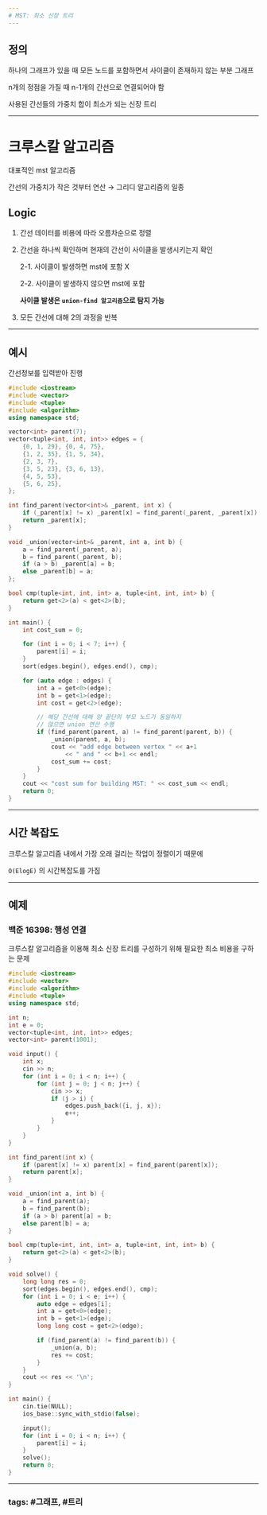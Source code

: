 ```yaml
---
# MST: 최소 신장 트리
---
```


## 정의

하나의 그래프가 있을 때 모든 노드를 포함하면서 사이클이 존재하지 않는 부분 그래프

n개의 정점을 가질 때 n-1개의 간선으로 연결되어야 함

사용된 간선들의 가중치 합이 최소가 되는 신장 트리

---

# 크루스칼 알고리즘

대표적인 mst 알고리즘

간선의 가중치가 작은 것부터 연산 → 그리디 알고리즘의 일종

## Logic

1. 간선 데이터를 비용에 따라 오름차순으로 정렬
2. 간선을 하나씩 확인하며 현재의 간선이 사이클을 발생시키는지 확인

    2-1. 사이클이 발생하면 mst에 포함 X

    2-2. 사이클이 발생하지 않으면 mst에 포함

    **사이클 발생은 `union-find 알고리즘`으로 탐지 가능**

3. 모든 간선에 대해 2의 과정을 반복

---

## 예시

간선정보를 입력받아 진행

```cpp
#include <iostream>
#include <vector>
#include <tuple>
#include <algorithm>
using namespace std;

vector<int> parent(7);
vector<tuple<int, int, int>> edges = {
	{0, 1, 29}, {0, 4, 75},
	{1, 2, 35}, {1, 5, 34},
	{2, 3, 7},
	{3, 5, 23}, {3, 6, 13},
	{4, 5, 53},
	{5, 6, 25},
};

int find_parent(vector<int>& _parent, int x) {
	if (_parent[x] != x) _parent[x] = find_parent(_parent, _parent[x]);
	return _parent[x];
}

void _union(vector<int>& _parent, int a, int b) {
	a = find_parent(_parent, a);
	b = find_parent(_parent, b);
	if (a > b) _parent[a] = b;
	else _parent[b] = a;
};

bool cmp(tuple<int, int, int> a, tuple<int, int, int> b) {
	return get<2>(a) < get<2>(b);
}

int main() {
	int cost_sum = 0;

	for (int i = 0; i < 7; i++) {
		parent[i] = i;
	}
	sort(edges.begin(), edges.end(), cmp);

	for (auto edge : edges) {
		int a = get<0>(edge);
		int b = get<1>(edge);
		int cost = get<2>(edge);

		// 해당 간선에 대해 양 끝단의 부모 노드가 동일하지
		// 않으면 union 연산 수행
		if (find_parent(parent, a) != find_parent(parent, b)) {
			_union(parent, a, b);
			cout << "add edge between vertex " << a+1
				<< " and " << b+1 << endl;
			cost_sum += cost;
		}
	}
	cout << "cost sum for building MST: " << cost_sum << endl;
	return 0;
}
```

---

## 시간 복잡도

크루스칼 알고리즘 내에서 가장 오래 걸리는 작업이 정렬이기 때문에

`O(ElogE)` 의 시간복잡도를 가짐

---

## 예제

### 백준 16398: 행성 연결

크루스칼 알고리즘을 이용해 최소 신장 트리를 구성하기 위해 필요한 최소 비용을 구하는 문제

```cpp
#include <iostream>
#include <vector>
#include <algorithm>
#include <tuple>
using namespace std;

int n;
int e = 0;
vector<tuple<int, int, int>> edges;
vector<int> parent(1001);

void input() {
	int x;
	cin >> n;
	for (int i = 0; i < n; i++) {
		for (int j = 0; j < n; j++) {
			cin >> x;
			if (j > i) {
				edges.push_back({i, j, x});
				e++;
			}
		}
	}
}

int find_parent(int x) {
	if (parent[x] != x) parent[x] = find_parent(parent[x]);
	return parent[x];
}

void _union(int a, int b) {
	a = find_parent(a);
	b = find_parent(b);
	if (a > b) parent[a] = b;
	else parent[b] = a;
}

bool cmp(tuple<int, int, int> a, tuple<int, int, int> b) {
	return get<2>(a) < get<2>(b);
}

void solve() {
	long long res = 0;
	sort(edges.begin(), edges.end(), cmp);
	for (int i = 0; i < e; i++) {
		auto edge = edges[i];
		int a = get<0>(edge);
		int b = get<1>(edge);
		long long cost = get<2>(edge);

		if (find_parent(a) != find_parent(b)) {
			_union(a, b);
			res += cost;
		}
	}
	cout << res << '\n';
}

int main() {
	cin.tie(NULL);
	ios_base::sync_with_stdio(false);

	input();
	for (int i = 0; i < n; i++) {
		parent[i] = i;
	}
	solve();
	return 0;
}
```

---
### tags: #그래프, #트리